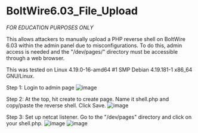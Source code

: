 # BoltWire6.03_File_Upload
*FOR EDUCATION PURPOSES ONLY*

This allows attackers to manually upload a PHP reverse shell on BoltWire 6.03 within the admin panel due to misconfigurations. 
To do this, admin access is needed and the "/dev/pages/" directory must be accessible through a web browser. 

This was tested on Linux 4.19.0-16-amd64 #1 SMP Debian 4.19.181-1 x86_64 GNU/Linux.

Step 1: Login to admin page
![image](https://github.com/nesterXneo/BoltWire6.03_File_Upload/assets/52898555/c7c789aa-387c-43d0-89a3-b4849576a977)

Step 2: At the top, hit create to create page. Name it shell.php and copy/paste the reverse shell. Click Save.
![image](https://github.com/nesterXneo/BoltWire6.03_File_Upload/assets/52898555/9df09aef-5740-463b-887a-b480ac1abd3d)

Step 3: Set up netcat listener. Go to the "/dev/pages" directory and click on your shell.php.
![image](https://github.com/nesterXneo/BoltWire6.03_File_Upload/assets/52898555/c1e885eb-a849-4891-8ae6-f04242002cc3)
![image](https://github.com/nesterXneo/BoltWire6.03_File_Upload/assets/52898555/8782d6fc-f7be-422b-9f92-cb704ebe5522)

